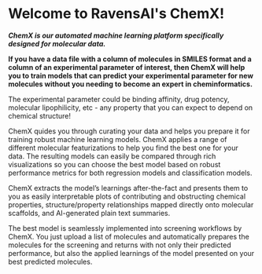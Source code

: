 # Welcome to RavensAI's ChemX!

***ChemX is our automated machine learning platform specifically designed for molecular data.***

**If you have a data file with a column of molecules in SMILES format and a column of an experimental parameter of interest, then ChemX will help you to train models that can predict your experimental parameter for new molecules without you needing to become an expert in cheminformatics.** 

The experimental parameter could be binding affinity, drug potency, molecular lipophilicity, etc - any property that you can expect to depend on chemical structure!

ChemX quides you through curating your data and helps you prepare it for training robust machine learning models. ChemX applies a range of different molecular featurizations to help you find the best one for your data. The resulting models can easily be compared through rich visualizations so you can choose the best model based on robust performance metrics for both regression models and classification models.

ChemX extracts the model’s learnings after-the-fact and presents them to you as easily interpretable plots of contributing and obstructing chemical properties, structure/property relationships mapped directly onto molecular scaffolds, and AI-generated plain text summaries.

The best model is seamlessly implemented into screening workflows by ChemX. You just upload a list of molecules and automatically prepares the molecules for the screening and returns with not only their predicted performance, but also the applied learnings of the model presented on your best predicted molecules.